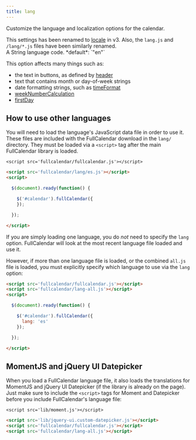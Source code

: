 ```yaml
---
title: lang
---
```


Customize the language and localization options for the calendar.

<div class='removed-notice'>
This settings has been renamed to <a href='locale'>locale</a> in v3.
Also, the <code>lang.js</code> and <code>/lang/*.js</code> files have been similarly renamed.
</div>

<div class='spec' markdown='1'>
A String language code. *default*: `"en"`
</div>

This option affects many things such as:

- the text in buttons, as defined by [header](header)
- text that contains month or day-of-week strings
- date formatting strings, such as [timeFormat](timeFormat)
- [weekNumberCalculation](weekNumberCalculation)
- [firstDay](firstDay)


## How to use other languages

You will need to load the language's JavaScript data file in order to use it.
These files are included with the FullCalendar download in the `lang/` directory.
They must be loaded via a `<script>` tag after the main FullCalendar library is loaded.

    <script src='fullcalendar/fullcalendar.js'></script>

```html
<script src='fullcalendar/lang/es.js'></script>
<script>

  $(document).ready(function() {

    $('#calendar').fullCalendar({
    });

  });

</script>
```

If you are simply loading one language, you do *not* need to specify the `lang` option. FullCalendar will look at the most recent language file loaded and use it.

However, if more than one language file is loaded, or the combined `all.js` file is loaded, you must explicitly specify which language to use via the `lang` option:

```html
<script src='fullcalendar/fullcalendar.js'></script>
<script src='fullcalendar/lang-all.js'></script>
<script>

  $(document).ready(function() {

    $('#calendar').fullCalendar({
      lang: 'es'
    });

  });

</script>
```


## MomentJS and jQuery UI Datepicker

When you load a FullCalendar language file, it also loads the translations
for MomentJS and jQuery UI Datepicker (if the library is already on the page).
Just make sure to include the `<script>` tags for Moment and Datepicker before
you include FullCalendar's language file:

    <script src='lib/moment.js'></script>

```html
<script src='lib/jquery-ui.custom-datepicker.js'></script>
<script src='fullcalendar/fullcalendar.js'></script>
<script src='fullcalendar/lang-all.js'></script>
```
